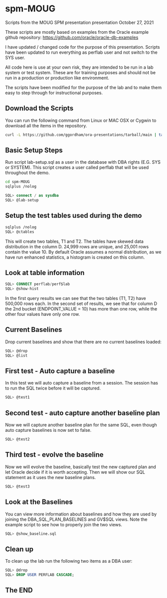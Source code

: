 # spm-MOUG
Scripts from the MOUG SPM presentation presentation October 27, 2021

These scripts are mostly based on examples from the Oracle example github repository:
https://github.com/oracle/oracle-db-examples

I have updated / changed code for the purpose of this presentation.
Scripts have been updated to run everything as perflab user and not switch to the SYS user.

All code here is use at your own risk, they are intended to be run in a lab system or test system.
These are for training purposes and should not be run in a production or production like environment.

The scripts have been modified for the purpose of the lab and to make them easy to step through for instructional purposes.

## Download the Scripts
You can run the following command from Linux or MAC OSX or Cygwin to download all the items in the repository.

```bash
curl -L https://github.com/ggordham/ora-presentations/tarball/main | tar xz --strip=1
```

## Basic Setup Steps
Run script lab-setup.sql as a user in the database with DBA rights (E.G. SYS or SYSTEM).
This script creates a user called perflab that will be used throughout the demo.

```bash
cd spm-MOUG
sqlplus /nolog
```
```sql
SQL> connect / as sysdba
SQL> @lab-setup
```

## Setup the test tables used during the demo

```bash
sqlplus /nolog
SQL> @ctables
```

This will create two tables, T1 and T2.  The tables have skewed data distribution in the column D.  24,999 rows are unique, and 25,001 rows contain the value 10.
By default Oracle assumes a normal distribution, as we have run enhanced statistics, a histogram is created on this column.

## Look at table information

```sql
SQL> CONNECT perflab/perf$lab
SQL> @show-hist
```

In the first query results we can see that the two tables (T1, T2) have 500,000 rows each.  In the second set of results, we see that for column D the 2nd bucket (ENDPOINT_VALUE = 10) has more than one row, while the other four values have only one row.

## Current Baselines

Drop current baselines and show that there are no current baselines loaded:

```sql
SQL> @drop
SQL> @list
```

## First test - Auto capture a baseline

In this test we will auto capture a baseline from a session.  The session has to run the SQL twice before it will be captured.

```sql
SQL> @test1
```

## Second test - auto capture another baseline plan

Now we will capture another baseline plan for the same SQL, even though auto capture baselines is now set to false.

```sql
SQL> @test2
```

## Third test - evolve the baseline

Now we will evolve the baseline, basically test the new captured plan and let Oracle decide if it is worth accepting.  Then we will show our SQL statement as it uses the new baseline plans.

```sql
SQL> @test3
```

## Look at the Baselines

You can view more information about baselines and how they are used by joining the DBA_SQL_PLAN_BASELINES and GV$SQL views.  Note the example script to see how to properly join the two views.

```sql
SQL> @show_baseline.sql
```

## Clean up
To clean up the lab run the following two items as a DBA user:

```sql
SQL> @drop
SQL> DROP USER PERFLAB CASCADE;
```

## The END
